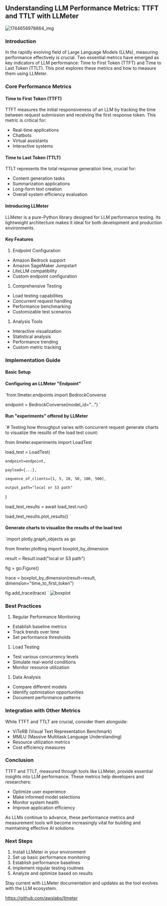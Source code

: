 ## Understanding LLM Performance Metrics: TTFT and TTLT with LLMeter
![1744656978864_img](https://github.com/user-attachments/assets/9fab0945-1a70-4214-9335-7526164915a7)

### Introduction

In the rapidly evolving field of Large Language Models (LLMs), measuring performance effectively is crucial. Two essential metrics have emerged as key indicators of LLM performance: Time to First Token (TTFT) and Time to Last Token (TTLT). This post explores these metrics and how to measure them using LLMeter.

### Core Performance Metrics

#### Time to First Token (TTFT)

TTFT measures the initial responsiveness of an LLM by tracking the time between request submission and receiving the first response token. This metric is critical for:

* Real-time applications
* Chatbots
* Virtual assistants
* Interactive systems

#### Time to Last Token (TTLT)

TTLT represents the total response generation time, crucial for:

* Content generation tasks
* Summarization applications
* Long-form text creation
* Overall system efficiency evaluation

#### Introducing LLMeter

LLMeter is a pure-Python library designed for LLM performance testing. Its lightweight architecture makes it ideal for both development and production environments.


#### Key Features

1. Endpoint Configuration

* Amazon Bedrock support
* Amazon SageMaker Jumpstart
* LiteLLM compatibility
* Custom endpoint configuration

1. Comprehensive Testing

* Load testing capabilities
* Concurrent request handling
* Performance benchmarking
* Customizable test scenarios

1. Analysis Tools

* Interactive visualization
* Statistical analysis
* Performance trending
* Custom metric tracking

### Implementation Guide

#### Basic Setup

#### Configuring an LLMeter "Endpoint"

`from llmeter.endpoints import BedrockConverse

endpoint = BedrockConverse(model_id="...")
`
####  Run "experiments" offered by LLMeter

`# Testing how throughput varies with concurrent request generate charts to visualize  the results of the load test count:

from llmeter.experiments import LoadTest

load_test = LoadTest(

    endpoint=endpoint,
    
    payload={...},
    
    sequence_of_clients=[1, 5, 20, 50, 100, 500],
    
    output_path="local or S3 path"
)

load_test_results = await load_test.run()

load_test_results.plot_results()
`
#### Generate charts to visualize  the results of the load test 

`import plotly.graph_objects as go

from llmeter.plotting import boxplot_by_dimension

result = Result.load("local or S3 path")

fig = go.Figure()

trace = boxplot_by_dimension(result=result, dimension="time_to_first_token")

fig.add_trace(trace)
`
![boxplot](https://github.com/user-attachments/assets/690d8441-8aba-4b43-b59e-4a94f4fba51e)


### Best Practices

1. Regular Performance Monitoring

* Establish baseline metrics
* Track trends over time
* Set performance thresholds

1. Load Testing

* Test various concurrency levels
* Simulate real-world conditions
* Monitor resource utilization

1. Data Analysis

* Compare different models
* Identify optimization opportunities
* Document performance patterns

### Integration with Other Metrics

While TTFT and TTLT are crucial, consider them alongside:

* ViTeRB (Visual Text Representation Benchmark)
* MMLU (Massive Multitask Language Understanding)
* Resource utilization metrics
* Cost efficiency measures

### Conclusion

TTFT and TTLT, measured through tools like LLMeter, provide essential insights into LLM performance. These metrics help developers and researchers:

* Optimize user experience
* Make informed model selections
* Monitor system health
* Improve application efficiency

As LLMs continue to advance, these performance metrics and measurement tools will become increasingly vital for building and maintaining effective AI solutions.


### Next Steps

1. Install LLMeter in your environment
2. Set up basic performance monitoring
3. Establish performance baselines
4. Implement regular testing routines
5. Analyze and optimize based on results

Stay current with LLMeter documentation and updates as the tool evolves with the LLM ecosystem.

<https://github.com/awslabs/llmeter>

